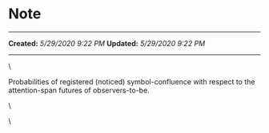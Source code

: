 Note
====

  -------------- ---------------------
  **Created:**   *5/29/2020 9:22 PM*
  **Updated:**   *5/29/2020 9:22 PM*
  -------------- ---------------------

\

Probabilities of registered (noticed) symbol-confluence with respect to
the attention-span futures of observers-to-be.

\

\

 
